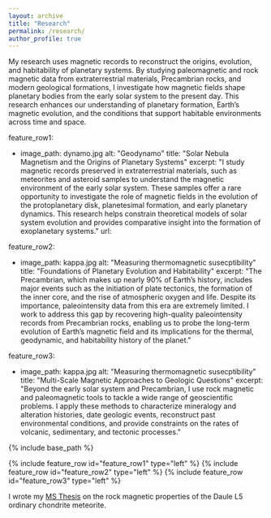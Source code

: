 ```yaml
---
layout: archive
title: "Research"
permalink: /research/
author_profile: true
---
```


My research uses magnetic records to reconstruct the origins, evolution, and habitability of planetary systems. By studying paleomagnetic and rock magnetic data from extraterrestrial materials, Precambrian rocks, and modern geological formations, I investigate how magnetic fields shape planetary bodies from the early solar system to the present day. This research enhances our understanding of planetary formation, Earth’s magnetic evolution, and the conditions that support habitable environments across time and space.


feature_row1:
  - image_path: dynamo.jpg
    alt: "Geodynamo"
    title: "Solar Nebula Magnetism and the Origins of Planetary Systems"
    excerpt: "I study magnetic records preserved in extraterrestrial materials, such as meteorites and asteroid samples to understand the magnetic environment of the early solar system. These samples offer a rare opportunity to investigate the role of magnetic fields in the evolution of the protoplanetary disk, planetesimal formation, and early planetary dynamics. This research helps constrain theoretical models of solar system evolution and provides comparative insight into the formation of exoplanetary systems."
    url: 

feature_row2:
  - image_path: kappa.jpg
    alt: "Measuring thermomagnetic susecptibility"
    title: "Foundations of Planetary Evolution and Habitability"
    excerpt: "The Precambrian, which makes up nearly 90% of Earth’s history, includes major events such as the initiation of plate tectonics, the formation of the inner core, and the rise of atmospheric oxygen and life. Despite its importance, paleointensity data from this era are extremely limited. I work to address this gap by recovering high-quality paleointensity records from Precambrian rocks, enabling us to probe the long-term evolution of Earth’s magnetic field and its implications for the thermal, geodynamic, and habitability history of the planet."

feature_row3:
  - image_path: kappa.jpg
    alt: "Measuring thermomagnetic susecptibility"
    title: "Multi-Scale Magnetic Approaches to Geologic Questions"
    excerpt: "Beyond the early solar system and Precambrian, I use rock magnetic and paleomagnetic tools to tackle a wide range of geoscientific problems. I apply these methods to characterize mineralogy and alteration histories, date geologic events, reconstruct past environmental conditions, and provide constraints on the rates of volcanic, sedimentary, and tectonic processes."

{% include base_path %}

{% include feature_row id="feature_row1" type="left" %}
{% include feature_row id="feature_row2" type="left" %}
{% include feature_row id="feature_row3" type="left" %}

I wrote my <a href="https://digitalcommons.mtu.edu/etdr/1049/">MS Thesis</a>
on the rock magnetic properties of the Daule L5 ordinary chondrite meteorite.